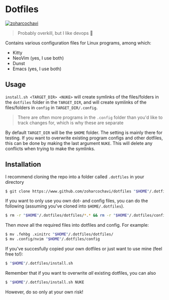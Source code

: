 # Dotfiles

[![zoharcochavi](https://circleci.com/gh/zoharcochavi/dotfiles.svg?style=shield)](https://app.circleci.com/pipelines/github/zoharcochavi/dotfiles)
> Probably overkill, but I like devops 🚀 

Contains various configuration files for Linux programs, among which:
- Kitty
- NeoVim (yes, I use both)
- Dunst
- Emacs (yes, I use both)

## Usage

`install.sh <TARGET_DIR> <NUKE>` will create symlinks of the files/folders in the `dotfiles` folder in the `TARGET_DIR`, and will create symlinks of the files/folders in `config` in `TARGET_DIR/.config`. 

>There are often more programs in the `.config` folder than you'd like to track changes for, which is why these are separate

By default `TARGET_DIR` will be the `$HOME` folder. The setting is mainly there for testing.
If you want to overwrite existing program configs and other dotfiles, this can be done by making the last argument `NUKE`. This will delete any conflicts when trying to make the symlinks.

## Installation

I recommend cloning the repo into a folder called `.dotfiles` in your directory
```bash
$ git clone https://www.github.com/zoharcochavi/dotfiles "$HOME"/.dotfiles
```

If you want to only use you own dot- and config files, you can do the following (assuming you've cloned into `$HOME/.dotfiles`). 

```bash
$ rm -r "$HOME"/.dotfiles/dotfiles/*.* && rm -r "$HOME"/.dotfiles/config/*
```

Then _move_ all the required files into dotfiles and config. For example:

```bash
$ mv .fehbg .xinitrc "$HOME"/.dotfiles/dotfiles/
$ mv .config/nvim "$HOME"/.dotfiles/config
```

If you've succesfully copied your own dotfiles or just want to use mine (feel free to!):

```bash
$ "$HOME"/.dotfiles/install.sh
```

Remember that if you want to overwrite _all_ existing dotfiles, you can also

```bash
$ "$HOME"/.dotfiles/install.sh NUKE
```

However, do so only at your own risk! 
